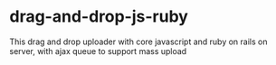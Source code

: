 drag-and-drop-js-ruby
=====================

This drag and drop uploader with core javascript and ruby on rails on server, with ajax queue to support mass upload
